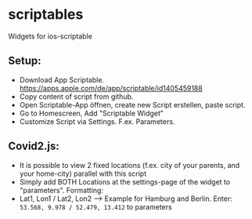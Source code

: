 # scriptables
Widgets for ios-scriptable

## Setup:
* Download App Scriptable. https://apps.apple.com/de/app/scriptable/id1405459188
* Copy content of script from github.
* Open Scriptable-App öffnen, create new Script erstellen, paste script.
* Go to Homescreen, Add "Scriptable Widget"
* Customize Script via Settings. F.ex. Parameters.

## Covid2.js:
- It is possible to view 2 fixed locations (f.ex. city of your parents, and your home-city) parallel with this script
- Simply add BOTH Locations at the settings-page of the widget to "parameters". Formatting:
- Lat1, Lon1 / Lat2, Lon2 --> Example for Hamburg and Berlin. Enter: `53.568, 9.978 / 52.479, 13.412` to parameters
